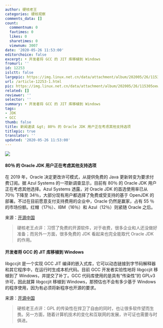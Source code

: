 ```yaml
---
author: 硬核老王
categories: 硬核观察
comments_data: []
count:
  commentnum: 0
  favtimes: 0
  likes: 0
  sharetimes: 0
  viewnum: 3007
date: '2020-05-26 11:53:00'
editorchoice: false
excerpt: • 开发者将 GCC 的 JIT 库移植到 Windows
fromurl: ''
id: 12253
islctt: false
largepic: https://img.linux.net.cn/data/attachment/album/202005/26/115305oew19j3b1b23u3le.jpg
url: /article-12253-1.html
pic: https://img.linux.net.cn/data/attachment/album/202005/26/115305oew19j3b1b23u3le.jpg.thumb.jpg
related: []
reviewer: ''
selector: ''
summary: • 开发者将 GCC 的 JIT 库移植到 Windows
tags:
- JDK
- GCC
thumb: false
title: 新闻速读 &gt; 80％ 的 Oracle JDK 用户正在考虑其他支持选项
titlepic: true
translator: ''
updated: '2020-05-26 11:53:00'
---
```


![](/data/attachment/album/202005/26/115305oew19j3b1b23u3le.jpg)


#### 80％ 的 Oracle JDK 用户正在考虑其他支持选项


在 2019 年，Oracle 决定更改许可模式，从提供免费的 Java 更新转变为要求付费订阅。据 Azul Systems 的一项新调查显示，目前有 80％ 的 Oracle JDK 用户正在考虑其他选择。Azul Systems 透露，对 Oracle JDK 的首选使用率已从 70％ 下降至 34％，大部分现有用户都选择了免费或受支持的基于 OpenJDK 的部署。不过在目前愿意支付支持费用的企业中，Oracle 仍然是赢家，占有 55 ％的市场份额。红帽（17％）、IBM（16％）和 Azul（12％）则紧随 Oracle 之后。


来源：[开源中国](https://www.oschina.net/news/115942/oracle-jdk-users-considering-alternative-support-options)



> 
> 硬核老王点评：习惯了免费的开源软件，对于收费，很多企业和人还没做好准备；而另外一方面，很多免费的 JDK 看起来也完全能取代 Oracle JDK 的作用。
> 
> 
> 


#### 开发者将 GCC 的 JIT 库移植到 Windows


libgccjit 是一个实现 GCC JIT 编译的嵌入式库，它可以动态链接到字节码解释器和其它程序中，在运行时生成本机代码。目前 GCC 开发者实验性地将 libgccjit 移植到了 Windows，并提交了补丁。GCC 代码库使用的是具有“传染性”的 GPLv3 许可，因此就算 libgccjit 移植到 Windows，那预估也不会有多少基于 Windows 的程序使用，因为有必须将新程序也开源的要求。


来源：[开源中国](https://www.oschina.net/news/115943/port-gcc-jit-libgccjit-to-windows)



> 
> 硬核老王点评：GPL 的传染性在捍卫了自由的同时，也让很多软件望而生畏。另一方面，随着计算机技术的变化和互联网的发展，许可证也需要与时俱进。
> 
> 
>